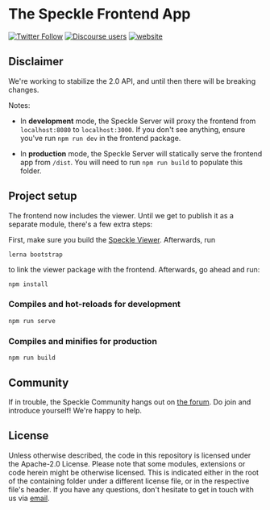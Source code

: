 # The Speckle Frontend App

[![Twitter Follow](https://img.shields.io/twitter/follow/SpeckleSystems?style=social)](https://twitter.com/SpeckleSystems) [![Discourse users](https://img.shields.io/discourse/users?server=https%3A%2F%2Fdiscourse.speckle.works&style=flat-square)](https://discourse.speckle.works) [![website](https://img.shields.io/badge/www-speckle.systems-royalblue?style=flat-square)](https://speckle.systems)

## Disclaimer

We're working to stabilize the 2.0 API, and until then there will be breaking changes.

Notes:

- In **development** mode, the Speckle Server will proxy the frontend from `localhost:8080` to `localhost:3000`. If you don't see anything, ensure you've run `npm run dev` in the frontend package.

- In **production** mode, the Speckle Server will statically serve the frontend app from `/dist`. You will need to run `npm run build` to populate this folder.

## Project setup

The frontend now includes the viewer. Until we get to publish it as a separate module, there's a few extra steps:

First, make sure you build the [Speckle Viewer](../viewer). Afterwards, run

```
lerna bootstrap
```

to link the viewer package with the frontend. Afterwards, go ahead and run: 


```
npm install
```

### Compiles and hot-reloads for development

```
npm run serve
```

### Compiles and minifies for production

```
npm run build
```

## Community

If in trouble, the Speckle Community hangs out on [the forum](https://discourse.speckle.works). Do join and introduce yourself! We're happy to help.

## License

Unless otherwise described, the code in this repository is licensed under the Apache-2.0 License. Please note that some modules, extensions or code herein might be otherwise licensed. This is indicated either in the root of the containing folder under a different license file, or in the respective file's header. If you have any questions, don't hesitate to get in touch with us via [email](mailto:hello@speckle.systems).
